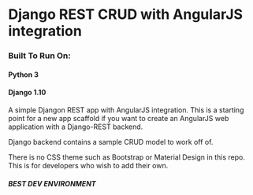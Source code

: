 # Django REST CRUD with AngularJS integration

### Built To Run On:
#### Python 3
#### Django 1.10


A simple Djangon REST app with AngularJS integration. This is a starting point for a new app scaffold if you want to create an AngularJS web application with a Django-REST backend.

Django backend contains a sample CRUD model to work off of.

There is no CSS theme such as Bootstrap or Material Design in this repo. This is for developers who wish to add their own.

##### BEST DEV ENVIRONMENT
